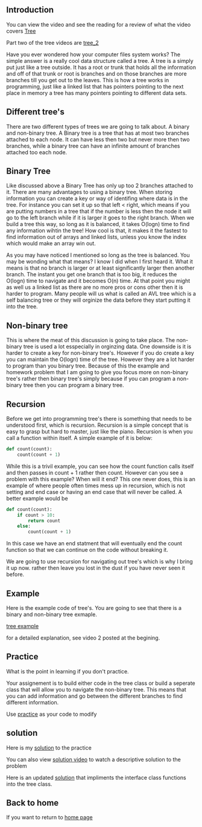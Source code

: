 ## Introduction

You can view the video and see the reading for a review of what the video covers [Tree](tree_1.mp4)

Part two of the tree videos are [tree_2](tree_2.mp4)

Have you ever wondered how your computer files system works? The simple answer is a really cool data  structure called a tree. A tree is a simply put just like a tree outside. It has a root or trunk that holds all the information and off of that trunk or root is branches and on those branches are more branches till you get out to the leaves. This is how a tree works in programming, just like a linked list that has pointers pointing to the next place in memory a tree has many pointers pointing to different data sets.

## Different tree's

There are two different types of trees we are going to talk about. A binary and non-binary tree. A Binary tree is a tree that has at most two branches attached to each node. It can have less then two but never more then two branches, while a binary tree can have an infinite amount of branches attached too each node.

## Binary Tree

Like discussed above a Binary Tree has only up too 2 branches attached to it. There are many advantages to using a binary tree. When storing information you can create a key or way of identifing where data is in the tree. For instance you can set it up so that left < right, which means if you are putting numbers in a tree that if the number is less then the node it will go to the left branch while if it is larger it goes to the right branch. When we build a tree this way, so long as it is balanced, it takes O(logn) time to find any information wihtin the tree! How cool is that, it makes it the fastest to find information out of arrays and linked lists, unless you know the index which would make an array win out. 

As you may have noticed I mentioned so long as the tree is balanced. You may be wonding what that means? I know I did when I first heard it. What it means is that no branch is larger or at least significantly larger then another branch. The instant you get one branch that is too big, it reduces the O(logn) time to navigate and it becomes O(n) time. At that point you might as well us a linked list as there are no more pros or cons other then it is harder to program. Many people will us what is called an AVL tree which is a self balancing tree or they will orginize the data before they start putting it into the tree.

## Non-binary tree

This is where the meat of this discussion is going to take place. The non-binary tree is used a lot esspecially in orginzing data. One downside is it is harder to create a key for non-binary tree's. However if you do create a key you can maintain the O(logn) time of the tree. However they are a lot harder to program than you binary tree. Because of this the example and homework problem that I am going to give you focus more on non-binary tree's rather then binary tree's simply because if you can program a non-binary tree then you can program a binary tree.

## Recursion

Before we get into programming tree's there is something that needs to be understood first, which is recursion. Recursion is a simple concept that is easy to grasp but hard to master, just like the piano. Recursion is when you call a function within itself. A simple example of it is below:

```python
def count(count):
    count(count + 1)
```

While this is a trivil example, you can see how the count function calls itself and then passes in count + 1 rather then count. However can you see a problem with this example? When will it end? This one never does, this is an example of where people often times mess up in recursion, which is not setting and end case or having an end case that will never be called. A better example would be

```python
def count(count):
    if count > 10:
        return count
    else:
        count(count + 1)
```

In this case we have an end statment that will eventually end the count function so that we can continue on the code without breaking it.

We are going to use recursion for navigating out tree's which is why I bring it up now. rather then leave you lost in the dust if you have never seen it before.

## Example

Here is the example code of tree's. You are going to see that there is a binary and non-binary tree exmaple.

[tree example](tree_example.py)

for a detailed explanation, see video 2 posted at the begining.

## Practice

What is the point in learning if you don't practice.

Your assignement is to build either code in the tree class or build a seperate class that will allow you to navigate the non-binary tree. This means that you can add information and go between the different branches to find different information. 

Use [practice](tree_practice.py) as your code to modify

## solution

Here is my [solution](tree_solution.py) to the practice

You can also view [solution video](tree_3.mp4) to watch a descriptive solution to the problem

Here is an updated [solution](tree_new_solution.py) that impliments the interface class functions into the tree class.

## Back to home

If you want to return to [home page](introduction.md)